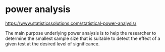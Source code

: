 # power analysis 

https://www.statisticssolutions.com/statistical-power-analysis/

The main purpose underlying power analysis is to help the researcher to determine the smallest sample size that is suitable to detect the effect of a given test at the desired level of significance.

